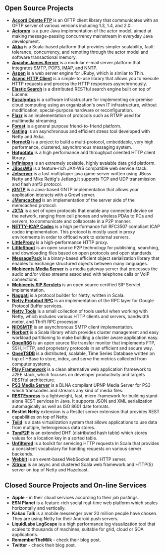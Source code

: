 ## Open Source Projects

* **[Accord Odette FTP](http://accord.ow2.org/odetteftp)** is an OFTP client library that communicates with an OFTP server of various versions including 1.3, 1.4, and 2.0.
* **[Actorom](http://code.google.com/p/actorom)** is a pure Java implementation of the actor model, aimed at making message-passing concurrency mainstream in everyday Java development.
* **[Akka](http://akka.io)** is a Scala-based platform that provides simpler scalability, fault-tolerance, concurrency, and remoting through the actor model and software transactional memory.
* **[Apache James Server](http://james.apache.org/server)** is a modular e-mail server platform that integrates SMTP, POP3, IMAP, and NNTP.
* **[Aspen](http://kevwil.github.com/aspen)** is a web server engine for JRuby, which is similar to Thin.
* **[Async HTTP Client](https://github.com/sonatype/async-http-client)** is a simple-to-use library that allows you to execute HTTP requests and process the HTTP responses asynchronously.
* **[Elastic Search](http://www.elasticsearch.org)** is a distributed RESTful search engine built on top of Lucene.
* **[Eucalyptus](http://open.eucalyptus.com)** is a software infrastructure for implementing on-premise cloud computing using an organization's own IT infrastructure, without modification, special-purpose hardware or reconfiguration.
* **[Flazr](http://flazr.com)** is an implementation of protocols such as RTMP used for multimedia streaming.
* **[Forest](https://github.com/le-moulin-studio/forest)** is a general purpose friend-to-friend platform.
* **[Gatling](http://gatling-tool.org)** is an asynchronous and efficient stress tool developed with Netty and Akka.
* **[HornetQ](http://www.jboss.org/hornetq)** is a project to build a multi-protocol, embeddable, very high performance, clustered, asynchronous messaging system.
* **[Hotpotato](http://hotpotato.biasedbit.com)** is a high performance and throughput oriented HTTP client library.
* **[Infinispan](http://www.jboss.org/infinispan)** is an extremely scalable, highly avaiable data grid platform.
* **[JBossWS](http://www.jboss.org/jbossws)** is a feature-rich JAX-WS compatible web service stack.
* **[Jetserver](https://github.com/menacher/java-game-server)** is a fast multiplayer java game server written using JBoss Netty and Mike Rettig's Jetlang.It supports TCP and UDP transmission and flash amf3 protocol.
* **[jGNTP](http://code.google.com/p/jgntp)** is a Java-based GNTP implementation that allows your application interacts with a Growl server.
* **[JMemcached](http://code.google.com/p/jmemcache-daemon)** is an implementation of the server side of the memcached protocol.
* **[JXTA](http://jxta.kenai.com)** is a set of open protocols that enable any connected device on the network, ranging from cell phones and wireless PDAs to PCs and servers, to communicate and collaborate in a P2P manner.
* **[NETTY-ICAP Codec](https://github.com/jmimo/netty-icap)** is a high performance full RFC3507 compliant ICAP codec implementation. This protocol is mostly used in proxy environments in order to offload work to external servers.
* **[LittleProxy](http://www.littleshoot.org/littleproxy)** is a high-performance HTTP proxy.
* **[LittleShoot](http://www.littleshoot.org)** is an open source P2P technology for publishing, searching, and downloading files based on open protocols and open standards.
* **[MessagePack](http://msgpack.org)** is a binary-based efficient object serialization library that enables to exchange structured objects between many languages.
* **[Mobicents Media Server](http://www.mobicents.org)** is a media gateway server that processes the audio and/or video streams associated with telephone calls or VoIP connections.
* **[Mobicents SIP Servlets](http://www.mobicents.org/products_sip_servlets.html)** is an open source certified SIP Servlet implementation.
* **[Naggati](https://github.com/twitter/naggati2)** is a protocol builder for Netty, written in Scala.
* **[Netty Protobuf RPC](http://code.google.com/p/netty-protobuf-rpc)** is an implementation of the RPC layer for Google Protocol Buffer services.
* **[Netty Tools](https://github.com/cgbystrom/netty-tools)** is a small collection of tools useful when working with Netty, which includes various HTTP clients and servers, bandwidth meter, and Thrift RPC processor.
* **[NIOSMTP](https://github.com/normanmaurer/niosmtp)** is an asynchronous SMTP client implementation.
* **[Norbert](http://sna-projects.com/norbert)** is a Scala library which provides cluster management and easy workload partitioning to make building a cluster aware application easy.
* **[OpenR66](http://openr66.free.fr)** is an open source file transfer monitor that implements FTP, SSH, HTTP, and proprietary protocols in an efficient and secure way.
* **[OpenTSDB](http://opentsdb.net)** is a distributed, scalable, Time Series Database written on top of HBase to store, index, and serve the metrics collected from computer systems.
* **[Play Framework](http://www.playframework.org)** is a clean alternative web application framework to J2EE stack, which focuses on developer productivity and targets RESTful architecture.
* **[PS3 Media Server](http://code.google.com/p/ps3mediaserver)** is a DLNA compliant UPNP Media Server for PS3 which transcodes and streams any kind of media files.
* **[RESTExpress](https://github.com/RestExpress/RestExpress)** is a lightweight, fast, micro-framework for building stand-alone REST services in Java. It supports JSON and XML serialization automagically as well as ISO 8601 date formats.
* **Restlet Netty** extension is a Restlet server extension that provides REST capabilities on top of Netty.
* **[Teiid](http://www.jboss.org/teiid)** is a data virtualization system that allows applications to use data from multiple, heterogenous data stores.
* **[TomP2P](http://tomp2p.net)** is an extended DHT (distributed hash table) which stores values for a location key in a sorted table.
* **[Unfiltered](http://unfiltered.databinder.net/Unfiltered.html)** is a toolkit for servicing HTTP requests in Scala that provides a consistent vocabulary for handing requests on various server backends.
* **[Webbit](http://webbitserver.org)** is an event-based WebSocket and HTTP server.
* **[Xitrum](http://www.xitrum.net)** is an async and clustered Scala web framework and HTTP(S) server on top of Netty and Hazelcast.

## Closed Source Projects and On-line Services

* **Apple** - in their cloud services according to their job postings.
* **ESN Planet** is a feature-rich social real-time web platform which scales horizontally and vertically.
* **Kakao Talk** is a mobile messenger over 20 million people have chosen.  They are using Netty for their Android push servers.
* **LiquidLabs LogScape** is a high performance log visualization tool that scales to thousands of machines; suitable for grid, cloud or SOA applications.
* **RememberTheMilk** - check their blog post.
* **Twitter** - check their blog post.